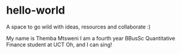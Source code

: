 # hello-world
A space to go wild with ideas, resources and collaborate :)

My name is Themba Mtsweni
I am a fourth year BBusSc Quantitative Finance student at UCT
Oh, and I can sing!
